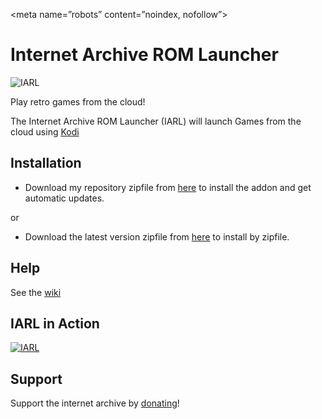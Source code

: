 <meta name=”robots” content=”noindex, nofollow”>

Internet Archive ROM Launcher
==========================

![IARL](https://github.com/zach-morris/plugin.program.iarl/blob/master/fanart.jpg)

Play retro games from the cloud!

The Internet Archive ROM Launcher (IARL) will launch Games from the cloud using [Kodi](http://kodi.tv)



Installation
-------------

- Download my repository zipfile from [here](https://goo.gl/AdQoNt) to install the addon and get automatic updates.

or

- Download the latest version zipfile from [here](https://goo.gl/ylg2rJ) to install by zipfile.



Help
-------------

See the [wiki](https://github.com/zach-morris/plugin.program.iarl/wiki)



IARL in Action
-------------------
[![IARL](https://github.com/zach-morris/iarl.media/raw/master/support/IARL_Slideshow.gif)](https://www.youtube.com/watch?v=fJ6nuyM6sOo)



Support
-------------------

Support the internet archive by [donating](https://archive.org/donate/)!

